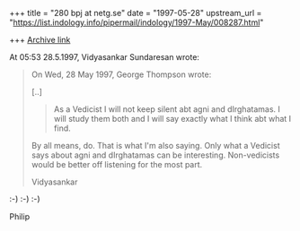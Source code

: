 +++
title = "280 bpj at netg.se"
date = "1997-05-28"
upstream_url = "https://list.indology.info/pipermail/indology/1997-May/008287.html"

+++
[Archive link](https://list.indology.info/pipermail/indology/1997-May/008287.html)

At 05:53 28.5.1997, Vidyasankar Sundaresan wrote:
>On Wed, 28 May 1997, George Thompson wrote:
>
>[..]
>
>>
>> As a Vedicist I will not keep silent abt agni and dIrghatamas. I will study
>> them both and I will say exactly what I think abt what I find.
>>
>
>By all means, do. That is what I'm also saying. Only what a Vedicist says
>about agni and dIrghatamas can be interesting. Non-vedicists would be
>better off listening for the most part.
>
>Vidyasankar

:-) :-) :-)

Philip






